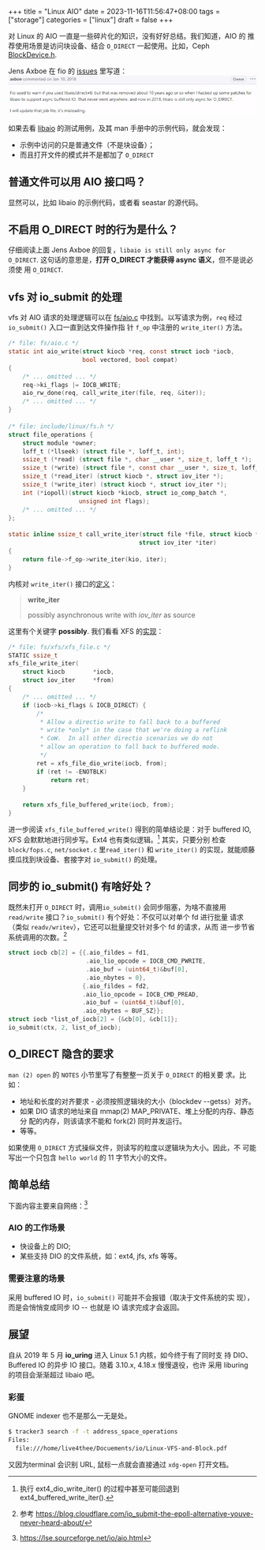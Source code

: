 +++
title = "Linux AIO"
date = 2023-11-16T11:56:47+08:00
tags = ["storage"]
categories = ["linux"]
draft = false
+++

对 Linux 的 AIO 一直是一些碎片化的知识，没有好好总结。我们知道，AIO 的
推荐使用场景是访问块设备、结合 `O_DIRECT` 一起使用。比如，Ceph
[BlockDevice.h](https://github.com/ceph/ceph/blob/main/src/blk/BlockDevice.h).

Jens Axboe 在 fio 的 [issues](https://github.com/axboe/fio/issues/512) 里写道：
![fio-issue-521](/media/fio-issue-512.png)

如果去看 [libaio](https://pagure.io/libaio.git) 的测试用例，及其 man
手册中的示例代码，就会发现：

- 示例中访问的只是普通文件（不是块设备）；
- 而且打开文件的模式并不是都加了 `O_DIRECT`

## 普通文件可以用 AIO 接口吗？

显然可以，比如 libaio 的示例代码，或者看 seastar 的源代码。

## 不启用 O_DIRECT 时的行为是什么？

仔细阅读上面 Jens Axboe 的回复，`libaio is still only async for O_DIRECT`. 
这句话的意思是，**打开 O_DIRECT 才能获得 async 语义**，但不是说必须使
用 `O_DIRECT`.

## vfs 对 io_submit 的处理

vfs 对 AIO 请求的处理逻辑可以在
[fs/aio.c](https://git.kernel.org/pub/scm/linux/kernel/git/stable/linux.git/tree/fs/aio.c?h=v6.1.62#n2052)
中找到。以写请求为例，`req` 经过 `io_submit()` 入口一直到达文件操作指
针 `f_op` 中注册的 `write_iter()` 方法。

```c
/* file: fs/aio.c */
static int aio_write(struct kiocb *req, const struct iocb *iocb,
                     bool vectored, bool compat)
{
    /* ... omitted ... */
    req->ki_flags |= IOCB_WRITE;
    aio_rw_done(req, call_write_iter(file, req, &iter));
    /* ... omitted ... */
}

/* file: include/linux/fs.h */
struct file_operations {
    struct module *owner;
    loff_t (*llseek) (struct file *, loff_t, int);
    ssize_t (*read) (struct file *, char __user *, size_t, loff_t *);
    ssize_t (*write) (struct file *, const char __user *, size_t, loff_t *);
    ssize_t (*read_iter) (struct kiocb *, struct iov_iter *);
    ssize_t (*write_iter) (struct kiocb *, struct iov_iter *);
    int (*iopoll)(struct kiocb *kiocb, struct io_comp_batch *,
                    unsigned int flags);
    /* ... omitted ... */
};

static inline ssize_t call_write_iter(struct file *file, struct kiocb *kio,
                                     struct iov_iter *iter)
{
    return file->f_op->write_iter(kio, iter);
}
```

内核对 `write_iter()` 接口的[定义](https://www.kernel.org/doc/html/latest/filesystems/vfs.html#id2)：

> **write_iter**
>
> possibly asynchronous write with *iov_iter* as source

这里有个关键字 **possibly**. 我们看看 XFS 的[实现](https://git.kernel.org/pub/scm/linux/kernel/git/stable/linux.git/tree/fs/xfs/xfs_file.c?h=v6.1.62#n770)：

```c
/* file: fs/xfs/xfs_file.c */
STATIC ssize_t
xfs_file_write_iter(
	struct kiocb		*iocb,
	struct iov_iter		*from)
{
    /* ... omitted ... */
    if (iocb->ki_flags & IOCB_DIRECT) {
		/*
		 * Allow a directio write to fall back to a buffered
		 * write *only* in the case that we're doing a reflink
		 * CoW.  In all other directio scenarios we do not
		 * allow an operation to fall back to buffered mode.
		 */
		ret = xfs_file_dio_write(iocb, from);
		if (ret != -ENOTBLK)
			return ret;
	}

	return xfs_file_buffered_write(iocb, from);
}
```

进一步阅读 `xfs_file_buffered_write()` 得到的简单结论是：对于 buffered
IO, XFS 会默默地进行同步写。Ext4 也有类似逻辑。[^ext4] 其实，只要分别
检查`block/fops.c`, `net/socket.c` 里`read_iter()` 和 `write_iter()`
的实现，就能顺藤摸瓜找到块设备、套接字对 `io_submit()` 的处理。

[^ext4]: 执行 ext4_dio_write_iter() 的过程中甚至可能回退到 ext4_buffered_write_iter().

## 同步的 io_submit() 有啥好处？

既然未打开 `O_DIRECT` 时，调用`io_submit()` 会同步阻塞，为啥不直接用
`read/write` 接口？`io_submit()` 有个好处：不仅可以对单个 fd 进行批量
请求（类似 `readv/writev`），它还可以批量提交针对多个 fd 的请求，从而
进一步节省系统调用的次数。[^batch]

```c
struct iocb cb[2] = {{.aio_fildes = fd1,
                      .aio_lio_opcode = IOCB_CMD_PWRITE,
                      .aio_buf = (uint64_t)&buf[0],
                      .aio_nbytes = 0},
                     {.aio_fildes = fd2,
                     .aio_lio_opcode = IOCB_CMD_PREAD,
                     .aio_buf = (uint64_t)&buf[0],
                     .aio_nbytes = BUF_SZ}};
struct iocb *list_of_iocb[2] = {&cb[0], &cb[1]};
io_submit(ctx, 2, list_of_iocb);
```

[^batch]: 参考 https://blog.cloudflare.com/io_submit-the-epoll-alternative-youve-never-heard-about/

## O_DIRECT 隐含的要求

`man (2) open` 的 `NOTES` 小节里写了有整整一页关于 `O_DIRECT` 的相关要
求。比如：

- 地址和长度的对齐要求 - 必须按照逻辑块的大小（blockdev --getss）对齐。
- 如果 DIO 请求的地址来自 mmap(2) MAP_PRIVATE、堆上分配的内存、静态分
  配的内存，则该请求不能和 fork(2) 同时并发运行。
- 等等。

如果使用 `O_DIRECT` 方式操纵文件，则读写的粒度以逻辑块为大小。因此，不
可能写出一个只包含 `hello world` 的 11 字节大小的文件。


## 简单总结

下面内容主要来自网络：[^sum]

[^sum]: https://lse.sourceforge.net/io/aio.html

### AIO 的工作场景

- 快设备上的 DIO;
- 某些支持 DIO 的文件系统，如：ext4, jfs, xfs 等等。

### 需要注意的场景

采用 buffered IO 时，`io_submit()` 可能并不会报错（取决于文件系统的实
现），而是会悄悄变成同步 IO -- 也就是 IO 请求完成才会返回。

## 展望

自从 2019 年 5 月 **io_uring** 进入 Linux 5.1 内核，如今终于有了同时支
持 DIO、Buffered IO 的异步 IO 接口。随着 3.10.x, 4.18.x 慢慢退役，也许
采用 liburing 的项目会渐渐超过 libaio 吧。


### 彩蛋

GNOME indexer 也不是那么一无是处。

```sh
$ tracker3 search -f -t address_space_operations
Files:
  file:///home/live4thee/Docuements/io/Linux-VFS-and-Block.pdf
```

又因为terminal 会识别 URL, 鼠标一点就会直接通过 `xdg-open` 打开文档。

